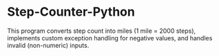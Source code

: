 # Step-Counter-Python
This program converts step count into miles (1 mile = 2000 steps), implements custom exception handling for negative values, and handles invalid (non-numeric) inputs.
